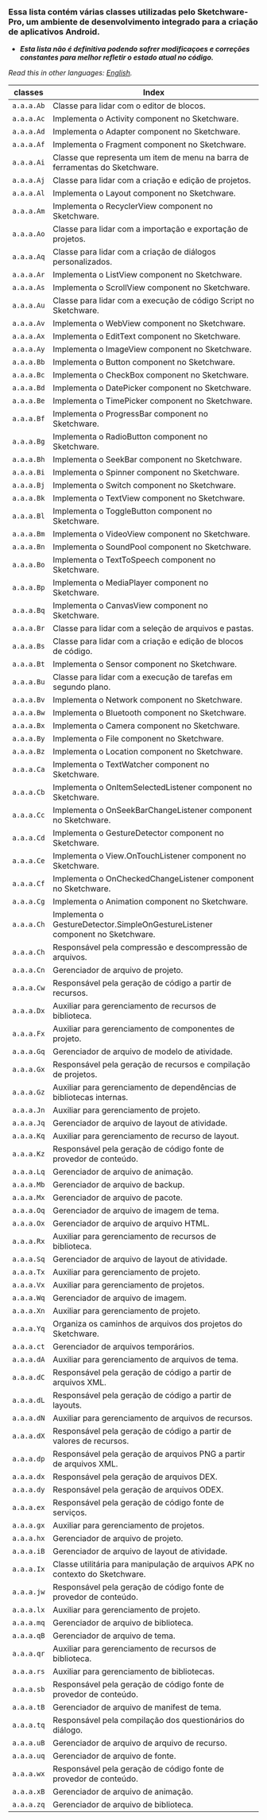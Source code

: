 ### Essa lista contém várias classes  utilizadas pelo Sketchware-Pro, um ambiente de desenvolvimento integrado para a criação de aplicativos Android.
* ***Esta lista não é definitiva podendo sofrer modificaçoes e correções constantes para melhor refletir o estado atual no código.***

*Read this in other languages: [English](ClassIndex.md).*

| classes | Index |
|---|---| 
| `a.a.a.Ab` | Classe para lidar com o editor de blocos. | 
| `a.a.a.Ac` | Implementa o Activity component no Sketchware. | 
| `a.a.a.Ad` | Implementa o Adapter component no Sketchware. | 
| `a.a.a.Af` | Implementa o Fragment component no Sketchware. | 
| `a.a.a.Ai` | Classe que representa um item de menu na barra de ferramentas do Sketchware. | 
| `a.a.a.Aj` | Classe para lidar com a criação e edição de projetos. |
| `a.a.a.Al` | Implementa o Layout component no Sketchware. | 
| `a.a.a.Am` | Implementa o RecyclerView component no Sketchware. | 
| `a.a.a.Ao` | Classe para lidar com a importação e exportação de projetos. | 
| `a.a.a.Aq` | Classe para lidar com a criação de diálogos personalizados. | 
| `a.a.a.Ar` | Implementa o ListView component no Sketchware. | 
| `a.a.a.As` | Implementa o ScrollView component no Sketchware. | 
| `a.a.a.Au` | Classe para lidar com a execução de código Script no Sketchware. | 
| `a.a.a.Av` | Implementa o WebView component no Sketchware. | 
| `a.a.a.Ax` | Implementa o EditText component no Sketchware. | 
| `a.a.a.Ay` | Implementa o ImageView component no Sketchware. | 
| `a.a.a.Bb` | Implementa o Button component no Sketchware. | 
| `a.a.a.Bc` | Implementa o CheckBox component no Sketchware. | 
| `a.a.a.Bd` | Implementa o DatePicker component no Sketchware. | 
| `a.a.a.Be` | Implementa o TimePicker component no Sketchware. | 
| `a.a.a.Bf` | Implementa o ProgressBar component no Sketchware. | 
| `a.a.a.Bg` | Implementa o RadioButton component no Sketchware. | 
| `a.a.a.Bh` | Implementa o SeekBar component no Sketchware. | 
| `a.a.a.Bi` | Implementa o Spinner component no Sketchware. | 
| `a.a.a.Bj` | Implementa o Switch component no Sketchware. | 
| `a.a.a.Bk` | Implementa o TextView component no Sketchware. | 
| `a.a.a.Bl` | Implementa o ToggleButton component no Sketchware. | 
| `a.a.a.Bm` | Implementa o VideoView component no Sketchware. | 
| `a.a.a.Bn` | Implementa o SoundPool component no Sketchware. | 
| `a.a.a.Bo` | Implementa o TextToSpeech component no Sketchware. | 
| `a.a.a.Bp` | Implementa o MediaPlayer component no Sketchware. | 
| `a.a.a.Bq` | Implementa o CanvasView component no Sketchware. | 
| `a.a.a.Br` | Classe para lidar com a seleção de arquivos e pastas. | 
| `a.a.a.Bs` | Classe para lidar com a criação e edição de blocos de código. | 
| `a.a.a.Bt` | Implementa o Sensor component no Sketchware. | 
| `a.a.a.Bu` | Classe para lidar com a execução de tarefas em segundo plano. | 
| `a.a.a.Bv` | Implementa o Network component no Sketchware. | 
| `a.a.a.Bw` | Implementa o Bluetooth component no Sketchware. | 
| `a.a.a.Bx` | Implementa o Camera component no Sketchware. | 
| `a.a.a.By` | Implementa o File component no Sketchware. | 
| `a.a.a.Bz` | Implementa o Location component no Sketchware. | 
| `a.a.a.Ca` | Implementa o TextWatcher component no Sketchware. | 
| `a.a.a.Cb` | Implementa o OnItemSelectedListener component no Sketchware. | 
| `a.a.a.Cc` | Implementa o OnSeekBarChangeListener component no Sketchware. | 
| `a.a.a.Cd` | Implementa o GestureDetector component no Sketchware. | 
| `a.a.a.Ce` | Implementa o View.OnTouchListener component no Sketchware. | 
| `a.a.a.Cf` | Implementa o OnCheckedChangeListener component no Sketchware. | 
| `a.a.a.Cg` | Implementa o Animation component no Sketchware. | 
| `a.a.a.Ch` | Implementa o GestureDetector.SimpleOnGestureListener component no Sketchware. | 
| `a.a.a.Ch` | Responsável pela compressão e descompressão de arquivos. | 
| `a.a.a.Cn` | Gerenciador de arquivo de projeto. | 
| `a.a.a.Cw` | Responsável pela geração de código  a partir de recursos. | 
| `a.a.a.Dx` | Auxiliar para gerenciamento de recursos de biblioteca. | 
| `a.a.a.Fx` | Auxiliar para gerenciamento de componentes de projeto. | 
| `a.a.a.Gq` | Gerenciador de arquivo de modelo de atividade. | 
| `a.a.a.Gx` | Responsável pela geração de recursos e compilação de projetos. | 
| `a.a.a.Gz` | Auxiliar para gerenciamento de dependências de bibliotecas internas. | 
| `a.a.a.Jn` | Auxiliar para gerenciamento de projeto. | 
| `a.a.a.Jq` | Gerenciador de arquivo de layout de atividade. | 
| `a.a.a.Kq` | Auxiliar para gerenciamento de recurso de layout. | 
| `a.a.a.Kz` | Responsável pela geração de código fonte de provedor de conteúdo. | 
| `a.a.a.Lq` | Gerenciador de arquivo de animação. | 
| `a.a.a.Mb` | Gerenciador de arquivo de backup. | 
| `a.a.a.Mx` | Gerenciador de arquivo de pacote. | 
| `a.a.a.Oq` | Gerenciador de arquivo de imagem de tema. | 
| `a.a.a.Ox` | Gerenciador de arquivo de arquivo HTML. | 
| `a.a.a.Rx` | Auxiliar para gerenciamento de recursos de biblioteca. | 
| `a.a.a.Sq` | Gerenciador de arquivo de layout de atividade. | 
| `a.a.a.Tx` | Auxiliar para gerenciamento de projeto. | 
| `a.a.a.Vx` | Auxiliar para gerenciamento de projetos. | 
| `a.a.a.Wq` | Gerenciador de arquivo de imagem. | 
| `a.a.a.Xn` | Auxiliar para gerenciamento de projeto. | 
| `a.a.a.Yq` | Organiza os caminhos de arquivos dos projetos do Sketchware. | 
| `a.a.a.ct` | Gerenciador de arquivos temporários. | 
| `a.a.a.dA` | Auxiliar para gerenciamento de arquivos de tema. | 
| `a.a.a.dC` | Responsável pela geração de código  a partir de arquivos XML. | 
| `a.a.a.dL` | Responsável pela geração de código  a partir de layouts. | 
| `a.a.a.dN` | Auxiliar para gerenciamento de arquivos de recursos. | 
| `a.a.a.dX` | Responsável pela geração de código  a partir de valores de recursos. | 
| `a.a.a.dp` | Responsável pela geração de arquivos PNG a partir de arquivos XML. | 
| `a.a.a.dx` | Responsável pela geração de arquivos DEX. | 
| `a.a.a.dy` | Responsável pela geração de arquivos ODEX. | 
| `a.a.a.ex` | Responsável pela geração de código fonte de serviços. | 
| `a.a.a.gx` | Auxiliar para gerenciamento de projetos. | 
| `a.a.a.hx` | Gerenciador de arquivo de projeto. | 
| `a.a.a.iB` | Gerenciador de arquivo de layout de atividade. | 
| `a.a.a.Ix` | Classe utilitária para manipulação de arquivos APK no contexto do Sketchware. |
| `a.a.a.jw` | Responsável pela geração de código fonte de provedor de conteúdo. | 
| `a.a.a.lx` | Auxiliar para gerenciamento de projeto. | 
| `a.a.a.mq` | Gerenciador de arquivo de biblioteca. | 
| `a.a.a.qB` | Gerenciador de arquivo de tema. | 
| `a.a.a.qr` | Auxiliar para gerenciamento de recursos de biblioteca. | 
| `a.a.a.rs` | Auxiliar para gerenciamento de bibliotecas. | 
| `a.a.a.sb` | Responsável pela geração de código fonte de provedor de conteúdo. | 
| `a.a.a.tB` | Gerenciador de arquivo de manifest de tema. | 
| `a.a.a.tq` | Responsável pela compilação dos questionários do diálogo. | 
| `a.a.a.uB` | Gerenciador de arquivo de arquivo de recurso. | 
| `a.a.a.uq` | Gerenciador de arquivo de fonte. | 
| `a.a.a.wx` | Responsável pela geração de código fonte de provedor de conteúdo. | 
| `a.a.a.xB` | Gerenciador de arquivo de animação. | 
| `a.a.a.zq` | Gerenciador de arquivo de biblioteca.
